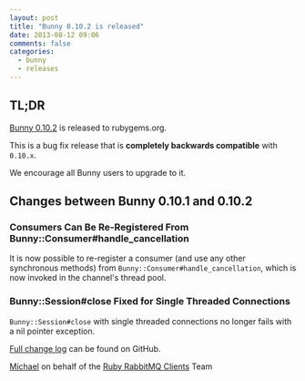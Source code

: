 ```yaml
---
layout: post
title: "Bunny 0.10.2 is released"
date: 2013-08-12 09:06
comments: false
categories:
  - bunny
  - releases
---
```


## TL;DR

[Bunny 0.10.2](https://rubygems.org/gems/bunny/versions/0.10.2) is released to rubygems.org.

This is a bug fix release that is **completely backwards compatible**
with `0.10.x`.

We encourage all Bunny users to upgrade to it.


## Changes between Bunny 0.10.1 and 0.10.2

### Consumers Can Be Re-Registered From Bunny::Consumer#handle_cancellation

It is now possible to re-register a consumer (and use any other synchronous methods)
from `Bunny::Consumer#handle_cancellation`, which is now invoked in the channel's
thread pool.


### Bunny::Session#close Fixed for Single Threaded Connections

`Bunny::Session#close` with single threaded connections no longer fails
with a nil pointer exception.


[Full change log](https://github.com/ruby-amqp/bunny/blob/0.10.x-stable/ChangeLog.md) can be found on GitHub.


[Michael](http://twitter.com/michaelklishin) on behalf of the [Ruby RabbitMQ Clients](http://github.com/ruby-amqp) Team

